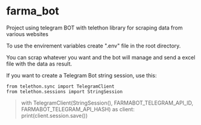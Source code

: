 # farma_bot
Project using telegram BOT with telethon library for scraping data from various websites

To use the envirement variables create ".env" file in the root directory.

You can scrap whatever you want and the bot will manage and send a excel file with the data as result.

If you want to create a Telegram Bot string session, use this:

````
from telethon.sync import TelegramClient
from telethon.sessions import StringSession
````

> with TelegramClient(StringSession(), FARMABOT_TELEGRAM_API_ID, FARMABOT_TELEGRAM_API_HASH) as client:
    print(client.session.save())